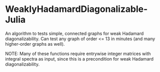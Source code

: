 # WeaklyHadamardDiagonalizable-Julia
An algorithm to tests simple, connected graphs for weak Hadamard diagonalizability.
Can test any graph of order <= 13 in minutes (and many higher-order graphs as well).

NOTE: Many of these functions require entrywise integer matrices with integral spectra
as input, since this is a precondition for weak Hadamard diagonalizability.